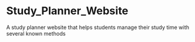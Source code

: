 # Study_Planner_Website
A study planner website that helps students manage their study time with several known methods
